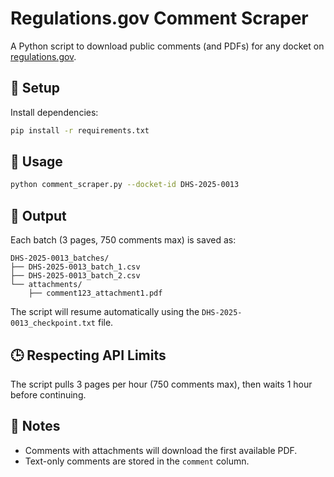 # Regulations.gov Comment Scraper

A Python script to download public comments (and PDFs) for any docket on [regulations.gov](https://www.regulations.gov).

## 🔧 Setup

Install dependencies:
```bash
pip install -r requirements.txt
```

## 🚀 Usage

```bash
python comment_scraper.py --docket-id DHS-2025-0013
```

## 📂 Output

Each batch (3 pages, 750 comments max) is saved as:

```
DHS-2025-0013_batches/
├── DHS-2025-0013_batch_1.csv
├── DHS-2025-0013_batch_2.csv
└── attachments/
    ├── comment123_attachment1.pdf
```

The script will resume automatically using the `DHS-2025-0013_checkpoint.txt` file.

## 🕒 Respecting API Limits

The script pulls 3 pages per hour (750 comments max), then waits 1 hour before continuing.

## 📌 Notes

- Comments with attachments will download the first available PDF.
- Text-only comments are stored in the `comment` column.
